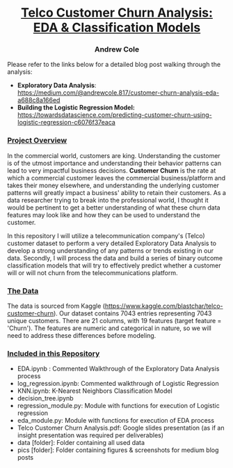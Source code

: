 # <center><ins>Telco Customer Churn Analysis: EDA & Classification Models<ins/><center/>
### <center>Andrew Cole<center/>


Please refer to the links below for a detailed blog post walking through the analysis:
* **Exploratory Data Analysis**: https://medium.com/@andrewcole.817/customer-churn-analysis-eda-a688c8a166ed
* **Building the Logistic Regression Model:** https://towardsdatascience.com/predicting-customer-churn-using-logistic-regression-c6076f37eaca


### <ins>Project Overview<ins/>
In the commercial world, customers are king. Understanding the customer is of the utmost importance and understanding their behavior patterns can lead to very impactful business decisions. **Customer Churn** is the rate at which a commercial customer leaves the commercial business/platform and takes their money elsewhere, and understanding the underlying customer patterns will greatly impact a business' ability to retain their customers. As a data researcher trying to break into the professional world, I thought it would be pertinent to get a better understanding of what these churn data features may look like and how they can be used to understand the customer.

In this repository I will utilize a telecommunication company's (Telco) customer dataset to perform a very detailed Exploratory Data Analysis to develop a strong understanding of any patterns or trends existing in our data. Secondly, I will process the data and build a series of binary outcome classification models that will try to effectively predict whether a customer will or will not churn from the telecommunications platform.

### <ins>The Data<ins/>
The data is sourced from Kaggle (https://www.kaggle.com/blastchar/telco-customer-churn). Our dataset contains 7043 entries representing 7043 unique customers. There are 21 columns, with 19 features (target feature = 'Churn'). The features are numeric and categorical in nature, so we will need to address these differences before modeling.

### <ins/>Included in this Repository<ins/>
* EDA.ipynb : Commented Walkthrough of the Exploratory Data Analysis process
* log_regression.ipynb: Commented walkthrough of Logistic Regression
* KNN.ipynb: K-Nearest Neighbors Classification Model 
* decision_tree.ipynb
* regression_module.py: Module with functions for execution of Logistic regression
* eda_module.py: Module with functions for execution of EDA process
* Telco Customer Churn Analysis.pdf: Google slides presentation (as if an insight presentation was required per deliverables)
* data [folder]: Folder containing all used data
* pics [folder]: Folder containing figures & screenshots for medium blog posts
